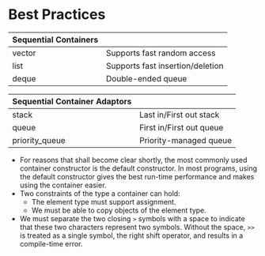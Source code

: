 # Best Practices

| Sequential Containers |    |
| :-------------------- | :- |
| vector | Supports fast random access |
| list   | Supports fast insertion/deletion |
| deque  | Double-ended queue |

| Sequential Container Adaptors |    |
| :---------------------------- | :- |
| stack | Last in/First out stack |
| queue | First in/First out queue |
| priority_queue | Priority-managed queue |

- For reasons that shall become clear shortly, the most commonly used container constructor is the default constructor. In most programs, using the default constructor gives the best run-time performance and makes using the container easier.
- Two constraints of the type a container can hold:
  - The element type must support assignment.
  - We must be able to copy objects of the element type.
- We must separate the two closing `>` symbols with a space to indicate that these two characters represent two symbols. Without the space, `>>` is treated as a single symbol, the right shift operator, and results in a compile-time error.